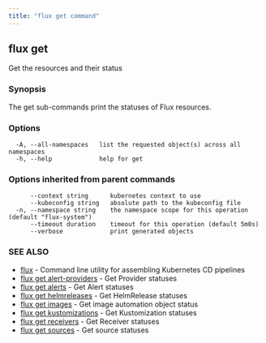 ```yaml
---
title: "flux get command"
---
```

## flux get

Get the resources and their status

### Synopsis

The get sub-commands print the statuses of Flux resources.

### Options

```
  -A, --all-namespaces   list the requested object(s) across all namespaces
  -h, --help             help for get
```

### Options inherited from parent commands

```
      --context string      kubernetes context to use
      --kubeconfig string   absolute path to the kubeconfig file
  -n, --namespace string    the namespace scope for this operation (default "flux-system")
      --timeout duration    timeout for this operation (default 5m0s)
      --verbose             print generated objects
```

### SEE ALSO

* [flux](/cmd/flux/)	 - Command line utility for assembling Kubernetes CD pipelines
* [flux get alert-providers](/cmd/flux_get_alert-providers/)	 - Get Provider statuses
* [flux get alerts](/cmd/flux_get_alerts/)	 - Get Alert statuses
* [flux get helmreleases](/cmd/flux_get_helmreleases/)	 - Get HelmRelease statuses
* [flux get images](/cmd/flux_get_images/)	 - Get image automation object status
* [flux get kustomizations](/cmd/flux_get_kustomizations/)	 - Get Kustomization statuses
* [flux get receivers](/cmd/flux_get_receivers/)	 - Get Receiver statuses
* [flux get sources](/cmd/flux_get_sources/)	 - Get source statuses

